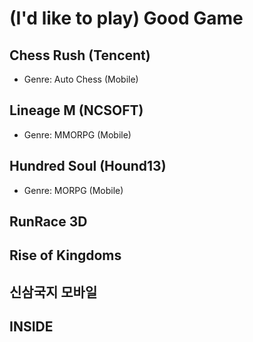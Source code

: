 # (I'd like to play) Good Game


## Chess Rush (Tencent)
- Genre: Auto Chess (Mobile)
 
 
## Lineage M (NCSOFT)
- Genre: MMORPG (Mobile)


## Hundred Soul (Hound13)
- Genre: MORPG (Mobile)


## RunRace 3D



## Rise of Kingdoms



## 신삼국지 모바일


## INSIDE


